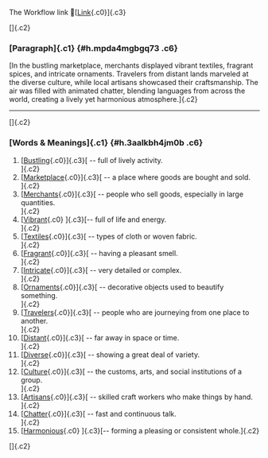 The Workflow link
👏[[Link](https://www.google.com/url?q=http://www.google.com&sa=D&source=editors&ust=1758692647756932&usg=AOvVaw24sgObNehpOA8xQweciFMi){.c0}]{.c3}

[]{.c2}

### [Paragraph]{.c1} {#h.mpda4mgbgq73 .c6}

[In the bustling marketplace, merchants displayed vibrant textiles,
fragrant spices, and intricate ornaments. Travelers from distant lands
marveled at the diverse culture, while local artisans showcased their
craftsmanship. The air was filled with animated chatter, blending
languages from across the world, creating a lively yet harmonious
atmosphere.]{.c2}

------------------------------------------------------------------------

[]{.c2}

### [Words & Meanings]{.c1} {#h.3aalkbh4jm0b .c6}

1.  [[Bustling](https://www.google.com/url?q=http://www.google.com&sa=D&source=editors&ust=1758692647757997&usg=AOvVaw3UTDoAY_mgg-gmXd9NjUYr){.c0}]{.c3}[ --
    full of lively activity.\
    ]{.c2}
2.  [[Marketplace](https://www.google.com/url?q=http://www.google.com&sa=D&source=editors&ust=1758692647758300&usg=AOvVaw2sHFxg3eUa4Xg5q-eqctKf){.c0}]{.c3}[ --
    a place where goods are bought and sold.\
    ]{.c2}
3.  [[Merchants](https://www.google.com/url?q=http://www.google.com&sa=D&source=editors&ust=1758692647758553&usg=AOvVaw2oCeg3L5bWG_4s7s4dHGJY){.c0}]{.c3}[ --
    people who sell goods, especially in large quantities.\
    ]{.c2}
4.  [[Vibrant](https://www.google.com/url?q=http://www.google.com&sa=D&source=editors&ust=1758692647758811&usg=AOvVaw33Ti5q2L1ywyG83QHh2krz){.c0}
    ]{.c3}[-- full of life and energy.\
    ]{.c2}
5.  [[Textiles](https://www.google.com/url?q=http://www.google.com&sa=D&source=editors&ust=1758692647759010&usg=AOvVaw2zA41aqovZTPkUwTjmBa7r){.c0}]{.c3}[ --
    types of cloth or woven fabric.\
    ]{.c2}
6.  [[Fragrant](https://www.google.com/url?q=http://www.google.com&sa=D&source=editors&ust=1758692647759202&usg=AOvVaw0uBv4ooLj7XA_oRPfHX1t6){.c0}]{.c3}[ --
    having a pleasant smell.\
    ]{.c2}
7.  [[Intricate](https://www.google.com/url?q=http://www.google.com&sa=D&source=editors&ust=1758692647759376&usg=AOvVaw1QwecaAkVe62_-S8BVPIbW){.c0}]{.c3}[ --
    very detailed or complex.\
    ]{.c2}
8.  [[Ornaments](https://www.google.com/url?q=http://www.google.com&sa=D&source=editors&ust=1758692647759552&usg=AOvVaw0SMKQtkVTojUwkZmt86xOd){.c0}]{.c3}[ --
    decorative objects used to beautify something.\
    ]{.c2}
9.  [[Travelers](https://www.google.com/url?q=http://www.google.com&sa=D&source=editors&ust=1758692647759772&usg=AOvVaw0bVotjG9qyJfOvDfsujd0y){.c0}]{.c3}[ --
    people who are journeying from one place to another.\
    ]{.c2}
10. [[Distant](https://www.google.com/url?q=http://www.google.com&sa=D&source=editors&ust=1758692647760010&usg=AOvVaw0q6F9EXK7AYUNiAhVWqwyD){.c0}]{.c3}[ --
    far away in space or time.\
    ]{.c2}
11. [[Diverse](https://www.google.com/url?q=http://www.google.com&sa=D&source=editors&ust=1758692647760183&usg=AOvVaw0EI3_nJ7m9WVJmckXnQaFO){.c0}]{.c3}[ --
    showing a great deal of variety.\
    ]{.c2}
12. [[Culture](https://www.google.com/url?q=http://www.google.com&sa=D&source=editors&ust=1758692647760371&usg=AOvVaw1UCEjUCrZJkJ9IAPwnO2n7){.c0}]{.c3}[ --
    the customs, arts, and social institutions of a group.\
    ]{.c2}
13. [[Artisans](https://www.google.com/url?q=http://www.google.com&sa=D&source=editors&ust=1758692647760581&usg=AOvVaw3lH6JXH83vNq2dZUC0SofF){.c0}]{.c3}[ --
    skilled craft workers who make things by hand.\
    ]{.c2}
14. [[Chatter](https://www.google.com/url?q=http://www.google.com&sa=D&source=editors&ust=1758692647760788&usg=AOvVaw2BrTq26B4nyiKnmvA0z87q){.c0}]{.c3}[ --
    fast and continuous talk.\
    ]{.c2}
15. [[Harmonious](https://www.google.com/url?q=http://www.google.com&sa=D&source=editors&ust=1758692647760968&usg=AOvVaw1hzSg74_5o42DtXgywAcUN){.c0}
    ]{.c3}[-- forming a pleasing or consistent whole.]{.c2}

[]{.c2}
